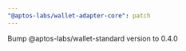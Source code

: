 ```yaml
---
"@aptos-labs/wallet-adapter-core": patch
---
```


Bump @aptos-labs/wallet-standard version to 0.4.0
